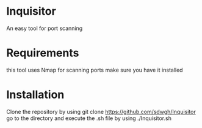 # Inquisitor
An easy tool for port scanning 
# Requirements
this tool uses Nmap for scanning ports make sure you have it installed 
# Installation
Clone the repository by using git clone https://github.com/sdwgh/Inquisitor                                  
go to the directory and execute the .sh file by using ./Inquisitor.sh


